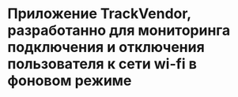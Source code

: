 # Приложение TrackVendor, разработанно для мониторинга подключения и отключения пользователя к сети wi-fi в фоновом режиме
